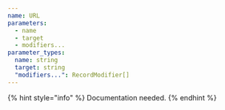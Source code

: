 ```yaml
---
name: URL
parameters:
  - name
  - target
  - modifiers...
parameter_types:
  name: string
  target: string
  "modifiers...": RecordModifier[]
---
```


{% hint style="info" %}
Documentation needed.
{% endhint %}
